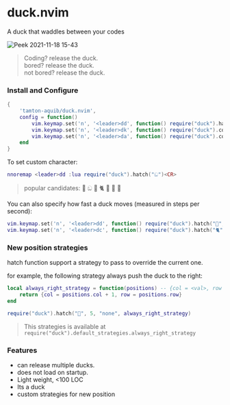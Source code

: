 # duck.nvim

A duck that waddles between your codes

![Peek 2021-11-18 15-43](https://user-images.githubusercontent.com/77913442/142396581-787616c0-92c9-4ddd-aa15-7bd218f6011b.gif)

> Coding? release the duck. <br />
> bored? release the duck. <br />
> not bored? release the duck. <br />

### Install and Configure

```lua
{
    'tamton-aquib/duck.nvim',
    config = function()
        vim.keymap.set('n', '<leader>dd', function() require("duck").hatch() end, {})
        vim.keymap.set('n', '<leader>dk', function() require("duck").cook() end, {})
        vim.keymap.set('n', '<leader>da', function() require("duck").cook_all() end, {})
    end
}
```

To set custom character:
```lua
nnoremap <leader>dd :lua require("duck").hatch("ඞ")<CR>
```
> popular candidates: 🦆 ඞ  🦀 🐈 🐎 🦖 🐤 

You can also specify how fast a duck moves (measured in steps per second):
```lua
vim.keymap.set('n', '<leader>dd', function() require("duck").hatch("🦆", 10) end, {}) -- A pretty fast duck
vim.keymap.set('n', '<leader>dc', function() require("duck").hatch("🐈", 0.75) end, {}) -- Quite a mellow cat
```

### New position strategies

hatch function support a strategy to pass to override the current one.

for example, the following strategy always push the duck to the right:
```lua
local always_right_strategy = function(positions) -- {col = <val>, row = <val>}
    return {col = positions.col + 1, row = positions.row}
end

require("duck").hatch("🦆", 5, "none", always_right_strategy)
```

> This strategies is available at `require("duck").default_strategies.always_right_strategy`

### Features
- can release multiple ducks.
- does not load on startup.
- Light weight, <100 LOC
- Its a duck
- custom strategies for new position
